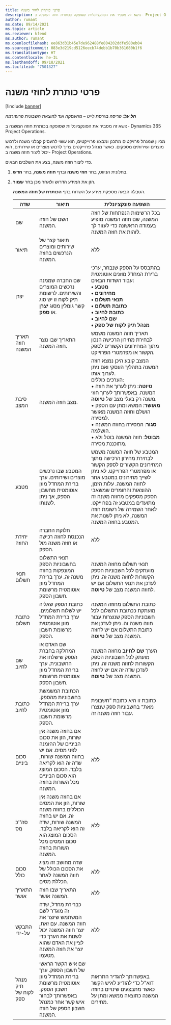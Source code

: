 ```yaml
---
title: פרטי כותרת לחוזי משנה
description: נושא זה מסביר את הפונקציונליות שסופקה בכותרת חוזה המשנה ב- Project Operations.
author: rumant
ms.date: 09/14/2021
ms.topic: article
ms.reviewer: kfend
ms.author: rumant
ms.openlocfilehash: ee863d31b45e7de962488fe804202ddfe580eb04
ms.sourcegitcommit: 083e3d219cd5126eecb74debb1b70b361680b1f6
ms.translationtype: HT
ms.contentlocale: he-IL
ms.lasthandoff: 09/18/2021
ms.locfileid: "7501327"
---
```

# <a name="header-details-for-subcontracts"></a>פרטי כותרת לחוזי משנה

[!include [banner](../../includes/dataverse-preview.md)]

_**חל על**: פריסה בגרסת לייט – מהעסקה ועד להוצאת חשבונית פרופורמה_

נושא זה מסביר את הפונקציונליות שסופקה בכותרת חוזה המשנה ב- Dynamics 365 Project Operations.

מכיוון שמנהל פרויקטים מתכנן ומבצע פרוייקטים, הוא עשוי להעסיק קבלני משנה ולרכוש מוצרים ושירותים מספקים. כאשר מנהל פרוייקטים צריך לרכוש מוצרים או שירותים, הוא יכול ליצור חוזה משנה ב- Project Operations.

כדי ליצור חוזה משנה, בצע את השלבים הבאים.

1. בחלונית הניווט, בחר **חוזי משנה** ובדף **חוזה משנה**, בחר **חדש**.
2. הזן את המידע הדרוש ולאחר מכן בחר **שמור**.

    הטבלה הבאה מספקת מידע על השדות בדף **הכותרת של חוזה המשנה**.

    | שדה | תיאור |השפעה פונקציונלית |
    |---|------|---| 
    | שם | השם של חוזה המשנה. | בכל הרשימות הנפתחות של חוזה המשנה, שם חוזה המשנה מופיע בעמודה הראשונה כדי לעזור לך לזהות את חוזה המשנה. | 
    | תיאור | תיאור קצר של שירותים ומוצרים הנרכשים בחוזה המשנה. | ללא |
    | יצרן | שם החברה שממנה נרכשים המוצרים והשירותים. לרשומת תיק לקוח זו יש סוג קשר גומלין מסוג **יצרן** או **ספק**. | בהתבסס על הספק שנבחר, ערכי ברירת המחדל מוזנים אוטומטית עבור השדות הבאים:<br/> **• מטבע** </br> **• מחירונים** </br> **• תנאי תשלום**</br> **• כתובת תשלום**</br> **• כתובת לחיוב**</br> **• שם לחיוב** </br>**• מנהל תיק לקוח של ספק**|
    | תאריך חוזה המשנה | התאריך שבו נוצר חוזה המשנה. | תאריך חוזה המשנה משמש לבחירת מחירון הרכישה הנכון מתוך המחירונים הקשורים לספק הקשור או מפרמטרי הפרוייקט. |
    | סיבת המצב‬ | מצב חוזה המשנה. | המצב קובע היכן נמצא חוזה המשנה בתהליך העסקי ואם ניתן לערוך אותו. <br/>הערכים כוללים:<br>• **טיוטה**: ניתן לערוך את חוזה המשנה. באפשרותך לערוך חוזי משנה רק בעלי מצב של **טיוטה**.<br/>• **מאושר**: המשא ומתן עם הספק הושלם וחוזה המשנה מאושר למסירה. <br/>• **סגור**: המסירה בחוזה המשנה הושלמה.<br/>• **מבוטל**: חוזה המשנה בוטל ולא מתוכננת מסירה.  | 
    | מטבע | המטבע שבו נרכשים מוצרים ושירותים. ערך ברירת המחדל מוזן אוטומטית מחשבון הספק, אך ניתן לשנותו. | המטבע של חוזה המשנה משמש לבחירת מחירון הרכישה מתוך המחירונים הקשורים לספק הקשור או מפרמטרי הפרוייקט. לא ניתן לשייך מחירונים במטבע אחר לחוזה המשנה. עלות הזמן, ההוצאות והחומרים שמשאבי הספק מספקים מחוזה משנה זה מתועדים במטבע זה בפרוייקט. לאחר השמירה של רשומת חוזה המשנה, לא ניתן לשנות את המטבע בחוזה המשנה.|
    | יחידת החוזה | חלוקת החברה הנכנסת לחוזה רכישה או חוזה משנה מול הספק. | ללא |
    | תנאי תשלום | תנאי התשלום בחשבוניות הספק המונפקות בחוזה משנה זה. ערך ברירת המחדל מוזן אוטומטית מרשומת חשבון הספק. | תנאי תשלום מחוזה המשנה מועתקים לכל חשבוניות הספק הקשורות לחוזה משנה זה. ניתן לעדכן את תנאי התשלום אם יש לחוזה המשנה מצב של **טיוטה**. | 
    | כתובת תשלום | כתובת הספק שאליה יש לשלוח תשלומים. ערך ברירת המחדל מוזן אוטומטית מרשומת חשבון הספק. | כתובת התשלום מחוזה המשנה מועתקת ככתובת התשלום לכל חשבוניות הספק שנוצרות עבור חוזה משנה זה. ניתן לעדכן את כתובת התשלום אם יש לחוזה המשנה מצב של **טיוטה**.|
    | שם לחיוב | שם האדם או המחלקה בחברת הספק שישלחו את החשבונית. ערך ברירת המחדל מוזן אוטומטית מרשומת חשבון הספק. | הערך **שם לחיוב** מחוזה המשנה מועתק לכל חשבוניות הספק הקשורות לחוזה משנה זה. ניתן לעדכן שדה זה אם יש לחוזה המשנה מצב של **טיוטה**.|
    | ‏‫כתובת לחיוב‬ | הכתובת המשמשת בחשבוניות מהספק. ערך ברירת המחדל מוזן אוטומטית מרשומת חשבון הספק. | כתובת זו היא כתובת "חשבונית מאת" בחשבוניות ספק שנוצרו עבור חוזה משנה זה. |
    | סכום ביניים | אם בחוזה משנה אין שורות, הזן את סכום הביניים של ההזמנה לפני מסים. אם יש בחוזה המשנה שורות, שדה זה הוא לקריאה בלבד. הסכום המוצג הוא סכום הביניים מכל השורות בחוזה המשנה. | ללא |
    | סה''כ מס | אם בחוזה משנה אין שורות, הזן את המסים הכוללים בחוזה משנה זה. אם יש בחוזה המשנה שורות, שדה זה הוא לקריאה בלבד. הסכום המוצג הוא סכום המסים מכל השורות בחוזה המשנה. | ללא |
    | סכום כולל | שדה מחושב זה מציג את הסכום הכולל של חוזה המשנה לאחר הכללת מסים. | ללא |
    | התאריך אושר | התאריך שבו חוזה המשנה אושר. | ללא |
    | התבקש על-ידי | כברירת מחדל, שדה זה מוגדר לשם המשתמש שיוצר את חוזה המשנה. עם זאת, יוצר חוזה המשנה יכול לשנות את הערך כדי לציין את האדם שהוא יוצר את חוזה המשנה מטעמו. | ללא |
    | מנהל תיק לקוח של ספק | שם איש הקשר הראשי של חשבון הספק. ערך ברירת המחדל מוזן אוטומטית מרשומת חשבון הספק. באפשרותך לבחור איש קשר אחר כמנהל חשבון הספק של חוזה המשנה. | באפשרותך להגדיר התראות דוא"ל כדי להודיע לאיש הקשר כאשר מתבצעים שינויים בחוזה המשנה כתוצאה ממשא ומתן על מחירים. |

